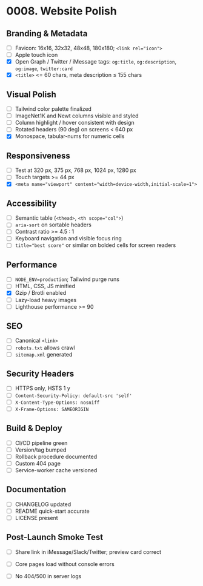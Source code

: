 # 0008. Website Polish

## Branding & Metadata
- [ ] Favicon: 16x16, 32x32, 48x48, 180x180; `<link rel="icon">`
- [ ] Apple touch icon
- [x] Open Graph / Twitter / iMessage tags: `og:title`, `og:description`, `og:image`, `twitter:card`
- [x] `<title>` <= 60 chars, meta description ≤ 155 chars

## Visual Polish

- [ ] Tailwind color palette finalized
- [ ] ImageNet1K and Newt columns visible and styled
- [ ] Column highlight / hover consistent with design
- [ ] Rotated headers (90 deg) on screens < 640 px
- [x] Monospace, tabular-nums for numeric cells

## Responsiveness
- [ ] Test at 320 px, 375 px, 768 px, 1024 px, 1280 px
- [ ] Touch targets >= 44 px
- [x] `<meta name="viewport" content="width=device-width,initial-scale=1">`

## Accessibility
- [ ] Semantic table (`<thead>`, `<th scope="col">`)
- [ ] `aria-sort` on sortable headers
- [ ] Contrast ratio >=  4.5 : 1
- [ ] Keyboard navigation and visible focus ring
- [ ] `title="best score"` or similar on bolded cells for screen readers

## Performance
- [ ] `NODE_ENV=production`; Tailwind purge runs
- [ ] HTML, CSS, JS minified
- [x] Gzip / Brotli enabled
- [ ] Lazy-load heavy images
- [ ] Lighthouse performance >=  90

## SEO
- [ ] Canonical `<link>`
- [ ] `robots.txt` allows crawl
- [ ] `sitemap.xml` generated

## Security Headers
- [ ] HTTPS only, HSTS 1 y
- [ ] `Content-Security-Policy: default-src 'self'`
- [ ] `X-Content-Type-Options: nosniff`
- [ ] `X-Frame-Options: SAMEORIGIN`

## Build & Deploy
- [ ] CI/CD pipeline green
- [ ] Version/tag bumped
- [ ] Rollback procedure documented
- [ ] Custom 404 page
- [ ] Service-worker cache versioned

## Documentation
- [ ] CHANGELOG updated
- [ ] README quick-start accurate
- [ ] LICENSE present

## Post-Launch Smoke Test
- [ ] Share link in iMessage/Slack/Twitter; preview card correct
- [ ] Core pages load without console errors
- [ ] No 404/500 in server logs

